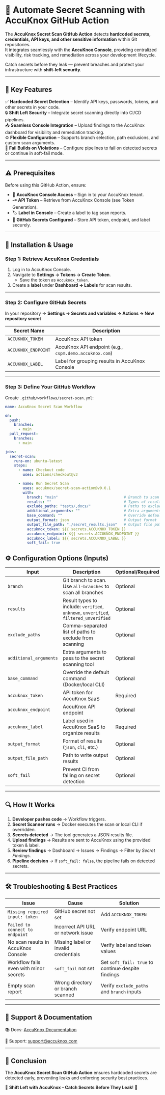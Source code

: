 # 🔑 Automate Secret Scanning with AccuKnox GitHub Action  

The **AccuKnox Secret Scan GitHub Action** detects **hardcoded secrets, credentials, API keys, and other sensitive information** within Git repositories.  
It integrates seamlessly with the **AccuKnox Console**, providing centralized visibility, risk tracking, and remediation across your development lifecycle.  

Catch secrets before they leak — prevent breaches and protect your infrastructure with **shift-left security**.  

---

## 🎯 Key Features  
✅ **Hardcoded Secret Detection** – Identify API keys, passwords, tokens, and other secrets in your code.  
🔒 **Shift Left Security** – Integrate secret scanning directly into CI/CD pipelines.  
📥 **Seamless Console Integration** – Upload findings to the AccuKnox dashboard for visibility and remediation tracking.  
⚙️ **Flexible Configuration** – Supports branch selection, path exclusions, and custom scan arguments.  
🚦 **Fail Builds on Violations** – Configure pipelines to fail on detected secrets or continue in soft-fail mode.  

---

## ⚠️ Prerequisites  
Before using this GitHub Action, ensure:  

- 🔐 **AccuKnox Console Access** – Sign in to your AccuKnox tenant.  
- 🗝️ **API Token** – Retrieve from AccuKnox Console (see Token Generation).  
- 🏷️ **Label in Console** – Create a label to tag scan reports.  
- 🔑 **GitHub Secrets Configured** – Store API token, endpoint, and label securely.  

---

## 📌 Installation & Usage  

### Step 1: Retrieve AccuKnox Credentials  
1. Log in to AccuKnox Console.  
2. Navigate to **Settings → Tokens → Create Token**.  
   - Save the token as `Accuknox_token`.  
3. Create a **label** under **Dashboard → Labels** for scan results.  

---

### Step 2: Configure GitHub Secrets  
In your repository → **Settings → Secrets and variables → Actions → New repository secret**  

| Secret Name        | Description |
|---------------------|-------------|
| `ACCUKNOX_TOKEN`   | AccuKnox API token |
| `ACCUKNOX_ENDPOINT`| AccuKnox API endpoint (e.g., `cspm.demo.accuknox.com`) |
| `ACCUKNOX_LABEL`   | Label for grouping results in AccuKnox Console |  

---

### Step 3: Define Your GitHub Workflow  

Create `.github/workflows/secret-scan.yml`:

```yaml
name: AccuKnox Secret Scan Workflow

on:
  push:
    branches:
      - main
  pull_request:
    branches:
      - main

jobs:
  secret-scan:
    runs-on: ubuntu-latest
    steps:
      - name: Checkout code
        uses: actions/checkout@v3

      - name: Run Secret Scan
        uses: accuknox/secret-scan-action@v0.0.1
        with:
          branch: "main"                              # Branch to scan
          results: ""                                 # Types of results: verified, unknown, unverified, filtered_unverified
          exclude_paths: "tests/,docs/"               # Paths to exclude
          additional_arguments: ""                    # Extra arguments for the scanner
          base_command: ""                            # Override default Docker command
          output_format: json                         # Output format
          output_file_path: "./secret_results.json"   # Output file path
          accuknox_token: ${{ secrets.ACCUKNOX_TOKEN }}
          accuknox_endpoint: ${{ secrets.ACCUKNOX_ENDPOINT }}
          accuknox_label: ${{ secrets.ACCUKNOX_LABEL }}
          soft_fail: true
```

## ⚙️ Configuration Options (Inputs)

| Input                  | Description                                                   | Optional/Required | Default |
|------------------------|---------------------------------------------------------------|------------------|---------|
| `branch`               | Git branch to scan. Use `all-branches` to scan all branches   | Optional         | Latest commit SHA |
| `results`              | Result types to include: `verified`, `unknown`, `unverified`, `filtered_unverified` | Optional | All types included |
| `exclude_paths`        | Comma-separated list of paths to exclude from scanning        | Optional         | "" |
| `additional_arguments` | Extra arguments to pass to the secret scanning tool           | Optional         | "" |
| `base_command`         | Override the default command (Docker/local CLI)               | Optional         | Docker-based |
| `accuknox_token`                | API token for AccuKnox SaaS                                    | Required         | — |
| `accuknox_endpoint`             | AccuKnox API endpoint                                          | Optional         | cspm.demo.accuknox.com |
| `accuknox_label`                | Label used in AccuKnox SaaS to organize results               | Required         | — |
| `output_format`        | Format of results (`json`, `cli`, etc.)                       | Optional         | cli |
| `output_file_path`     | Path to write output results                                   | Optional         | — |
| `soft_fail`            | Prevent CI from failing on secret detection                   | Optional         | false |

---

## 🔍 How It Works

1. **Developer pushes code** → Workflow triggers.  
2. **Secret Scanner runs** → Docker executes the scan or local CLI if overridden.  
3. **Secrets detected** → The tool generates a JSON results file.  
4. **Upload findings** → Results are sent to AccuKnox using the provided token & label.  
5. **Review findings** → Dashboard → Issues → Findings → Filter by *Secret Findings*.  
6. **Pipeline decision** → If `soft_fail: false`, the pipeline fails on detected secrets.  

---

## 🛠️ Troubleshooting & Best Practices

| Issue                                | Cause                                     | Solution |
|--------------------------------------|------------------------------------------|----------|
| `Missing required input: token`       | GitHub secret not set                     | Add `ACCUKNOX_TOKEN` |
| `Failed to connect to endpoint`      | Incorrect API URL or network issue       | Verify endpoint URL |
| No scan results in AccuKnox Console  | Missing label or invalid credentials      | Verify label and token values |
| Workflow fails even with minor secrets | `soft_fail` not set                        | Set `soft_fail: true` to continue despite findings |
| Empty scan report                     | Wrong directory or branch scanned        | Verify `exclude_paths` and `branch` inputs |

---

## 📖 Support & Documentation

📚 Docs: [AccuKnox Documentation](https://accuknox.com)  

📧 Support: support@accuknox.com  

---

## 🏁 Conclusion

The **AccuKnox Secret Scan GitHub Action** ensures hardcoded secrets are detected early, preventing leaks and enforcing security best practices.  

🔐 **Shift Left with AccuKnox – Catch Secrets Before They Leak!** 🚀

